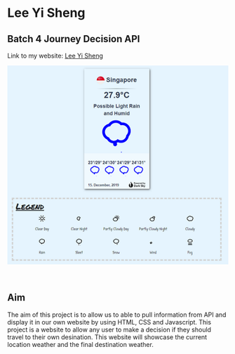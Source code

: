# Lee Yi Sheng
## Batch 4 Journey Decision API
Link to my website: [Lee Yi Sheng](https://yishenglee.github.io/Journey-Decision-API/)

![Thumbnail -img](https://github.com/YiShengLee/Journey-Decision-API/raw/master/images/cover.png)
<p>&nbsp;</p> 

## Aim
The aim of this project is to allow us to able to pull information from API and display it in our own website by using HTML, CSS and Javascript. This project is a website to allow any user to make a decision if they should travel to their own desination. This website will showcase the current location weather and the final destination weather.






